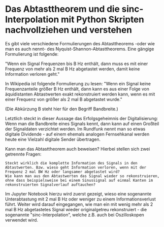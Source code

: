 # Das Abtasttheorem und die sinc-Interpolation mit Python Skripten nachvollziehen  und verstehen 

Es gibt viele verschiedene Formulierungen des Abtasttheorems -oder wie man es auch nennt- des Nyquist-Shannon-Abtasttheorems. Eine gängige Formulierung ist folgende:

"Wenn ein Signal Frequenzen bis B Hz enthält, dann muss es mit einer Frequenz von mehr als 2 mal B Hz abgetastet werden, damit keine Information verloren geht."

In Wikipedia ist folgende Formulierung zu lesen:
"Wenn ein Signal keine Frequenzanteile größer B Hz enthält, dann kann es aus einer Folge von äquidistanten Abtastwerten exakt rekonstruiert werden kann, wenn es mit einer Frequenz von größer als 2 mal B abgetastet wurde."

(Die Abkürzung B steht hier für den Begriff Bandbreite.)

Letztlich steckt in dieser Aussage das Erfolgsgeheimnis der Digitalisierung: Wenn man die Bandbreite eines Signals kennt, dann kann auf einen Großteil der Signaldaten verzichtet werden. Im Rundfunk nennt man so etwas digitale Dividende - auf einem ehemals analogen Fernsehkanal werden heute eine Vielzahl digitale Sender übertragen.

Kann man das Abtasttheorem auch beweisen? Hierbei stellen sich zwei getrennte Fragen:

    Steckt wirklich die komplette Information des Signals in den Abtastwerten. Bzw. wieso geht Information verloren, wenn mit der Frequenz 2 mal BW Hz oder langsamer abgetastet wird?
    Wie kann man aus den Abtastwerten das Signal wieder so rekonstruieren, ohne dass beispielsweise bei einem Sinussignal auf einmal Kanten im rekonstruierten Signalverlauf auftauchen?

Im Jupyter Notebook hierzu wird zuerst gezeigt, wieso eine sogenannte Unterabtastung mit 2 mal B Hz oder weniger zu einem Informationsverlust führt. Weiter wird darauf eingegangen, wie man ein mit wenig mehr als 2 mal B Hz abgetastetes Signal wieder originalgetreu rekonstruiert - die sogenannte "sinc-Interpolation", welche z.B. auch bei Oszilloskopen verwendet wird.
